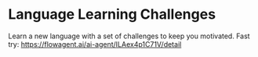 # Language Learning Challenges
Learn a new language with a set of challenges to keep you motivated.
Fast try: https://flowagent.ai/ai-agent/ILAex4p1C71V/detail
